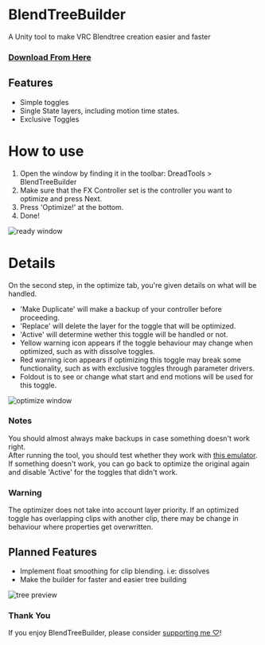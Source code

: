 # BlendTreeBuilder
A Unity tool to make VRC Blendtree creation easier and faster 

### [Download From Here](https://vpm.dreadscripts.com/)

## Features
- Simple toggles
- Single State layers, including motion time states.
- Exclusive Toggles

# How to use
1. Open the window by finding it in the toolbar: DreadTools > BlendTreeBuilder
2. Make sure that the FX Controller set is the controller you want to optimize and press Next.
3. Press 'Optimize!' at the bottom.
4. Done!

![ready window](https://i.imgur.com/aGnwx2T.png)

# Details
On the second step, in the optimize tab, you're given details on what will be handled.
- 'Make Duplicate' will make a backup of your controller before proceeding.
- 'Replace' will delete the layer for the toggle that will be optimized.
- 'Active' will determine wether this toggle will be handled or not.
- Yellow warning icon appears if the toggle behaviour may change when optimized, such as with dissolve toggles.
- Red warning icon appears if optimizing this toggle may break some functionality, such as with exclusive toggles through parameter drivers.
- Foldout is to see or change what start and end motions will be used for this toggle.

![optimize window](https://i.imgur.com/QIDZTdq.png)

### Notes
You should almost always make backups in case something doesn't work right.  
After running the tool, you should test whether they work with [this emulator](https://github.com/lyuma/Av3Emulator).  
If something doesn't work, you can go back to optimize the original again and disable 'Active' for the toggles that didn't work.

### Warning
The optimizer does not take into account layer priority. If an optimized toggle has overlapping clips with another clip, there may be change in behaviour where properties get overwritten.

## Planned Features
- Implement float smoothing for clip blending. i.e: dissolves
- Make the builder for faster and easier tree building

![tree preview](https://i.imgur.com/M0L2E8G.png)

### Thank You
If you enjoy BlendTreeBuilder, please consider [supporting me ♡](https://ko-fi.com/Dreadrith)!
